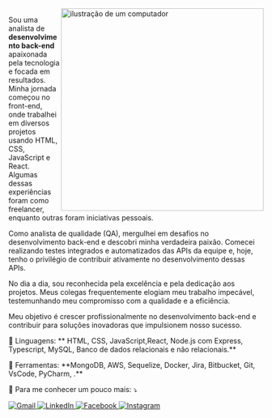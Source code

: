 <img src="https://raw.githubusercontent.com/MicaelliMedeiros/micaellimedeiros/master/image/computer-illustration.png" alt="ilustração de um computador" min-width="400px" max-width="400px" width="400px" align="right">

<p align="left"> 
  Sou uma analista de <strong>desenvolvimento back-end</strong> apaixonada pela tecnologia e focada em resultados. Minha jornada começou no front-end, onde trabalhei em diversos projetos usando HTML, CSS, JavaScript e React. Algumas dessas experiências foram como freelancer, enquanto outras foram iniciativas pessoais.

Como analista de qualidade (QA), mergulhei em desafios no desenvolvimento back-end e descobri minha verdadeira paixão. Comecei realizando testes integrados e automatizados das APIs da equipe e, hoje, tenho o privilégio de contribuir ativamente no desenvolvimento dessas APIs. 

No dia a dia, sou reconhecida pela excelência e pela dedicação aos projetos. Meus colegas frequentemente elogiam meu trabalho impecável, testemunhando meu compromisso com a qualidade e a eficiência.

Meu objetivo é crescer profissionalmente no desenvolvimento back-end e contribuir para soluções inovadoras que impulsionem nosso sucesso.
</p>

<p align="left">
  🦄 Linguagens: ** HTML, CSS, JavaScript,React, Node.js com Express, Typescript, MySQL, Banco de dados relacionais e não relacionais.**
</p>

<p align="left">
  💼 Ferramentas: **MongoDB, AWS, Sequelize, Docker, Jira, Bitbucket, Git, VsCode, PyCharm,  .**
</p>

<p align="left">
  💌 Para me conhecer um pouco mais: ⤵️
</p>

<p align="left">
 <a href="mailto:vanlebrao@gmail.com" title="Gmail">
  <img src="https://img.shields.io/badge/-Gmail-FF0000?style=flat-square&labelColor=FF0000&logo=gmail&logoColor=white" alt="Gmail"/>
</a>
<a href="https://www.linkedin.com/in/vanessalebraoquintilhano" title="LinkedIn">
  <img src="https://img.shields.io/badge/-Linkedin-0e76a8?style=flat-square&logo=Linkedin&logoColor=white" alt="LinkedIn"/>
</a>
<a href="https://www.facebook.com/vanessa.lebrao" title="Facebook">
  <img src="https://img.shields.io/badge/-Facebook-3b5998?style=flat-square&labelColor=3b5998&logo=facebook&logoColor=white" alt="Facebook"/>
</a>
<a href="https://www.instagram.com/vanlebrao" title="Instagram">
  <img src="https://img.shields.io/badge/-Instagram-DF0174?style=flat-square&labelColor=DF0174&logo=instagram&logoColor=white" alt="Instagram"/>
</a>

</p>


